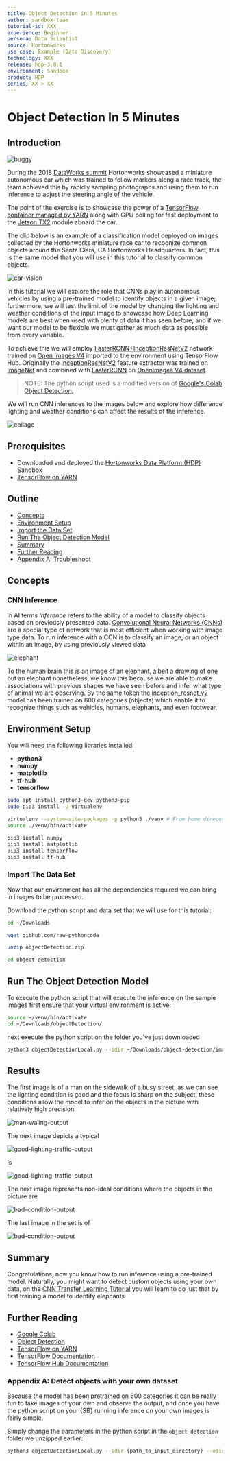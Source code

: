 ```yaml
---
title: Object Detection in 5 Minutes
author: sandbox-team
tutorial-id: XXX
experience: Beginner
persona: Data Scientist
source: Hortonworks
use case: Example (Data Discovery)
technology: XXX
release: hdp-3.0.1
environment: Sandbox
product: HDP
series: XX > XX
---
```


# Object Detection In 5 Minutes

## Introduction

![buggy](assets/buggy.jpg)

During the 2018 [DataWorks summit](https://dataworkssummit.com/) Hortonworks showcased a miniature autonomous car which was trained to follow markers along a race track, the team achieved this by rapidly sampling photographs and using them to run inference to adjust the steering angle of the vehicle.

The point of the exercise is to showcase the power of a [TensorFlow container managed by YARN](https://www.youtube.com/watch?v=naLTAsy0tx8) along with GPU polling for fast deployment to the [Jetson TX2](https://developer.nvidia.com/embedded/buy/jetson-tx2) module aboard the car.

The clip below is an example of a classification model deployed on images collected by the Hortonworks miniature race car to recognize common objects around the Santa Clara, CA Hortonworks Headquarters. In fact, this is the same model that you will use in this tutorial to classify common objects.

![car-vision](assets/car-vision.gif)

In this tutorial we will explore the role that CNNs play in autonomous vehicles by using a pre-trained model to identify objects in a given image; furthermore, we will test the limit of the model by changing the lighting and weather conditions of the input image to showcase how Deep Learning models are best when used with plenty of data it has seen before, and if we want our model to be flexible we must gather as much data as possible from every variable.

To achieve this we will employ [FasterRCNN+InceptionResNetV2](https://tfhub.dev/google/faster_rcnn/openimages_v4/inception_resnet_v2/1) network trained on [Open Images V4](https://storage.googleapis.com/openimages/web/index.html) imported to the environment using TensorFlow Hub. Originally the [InceptionResNetV2](https://www.tensorflow.org/versions/r1.6/api_docs/python/tf/keras/applications/InceptionResNetV2) feature extractor was trained on [ImageNet](http://www.image-net.org/) and combined with [FasterRCNN](https://arxiv.org/abs/1506.01497) on [OpenImages V4 dataset](https://storage.googleapis.com/openimages/web/index.html).

> NOTE: The python script used is a modified version of [Google's Colab Object Detection.](https://colab.research.google.com/github/tensorflow/hub/blob/master/examples/colab/object_detection.ipynb)

We will run CNN inferences to the images below and explore how difference lighting and weather conditions can affect the results of the inference.

![collage](assets/collage.jpg)

## Prerequisites

- Downloaded and deployed the [Hortonworks Data Platform (HDP)](https://hortonworks.com/downloads/#sandbox) Sandbox
- [TensorFlow on YARN](http://example.com/link/to/required/tutorial)

## Outline

- [Concepts](#concepts)
- [Environment Setup](#environment-setup)
- [Import the Data Set](#import-the-data-set)
- [Run The Object Detection Model](#run-the-object-detection-model)
- [Summary](#summary)
- [Further Reading](#further-reading)
- [Appendix A: Troubleshoot](#appendix-a-troubleshoot)

## Concepts

### CNN Inference

In AI terms _Inference_ refers to the ability of a model to classify objects based on previously presented data. [Convolutional Neural Networks (CNNs)](https://en.wikipedia.org/wiki/Convolutional_neural_network) are a special type of network that is most efficient when working with image type data. To run inference with a CCN is to classify an image, or an object within an image, by using previously viewed data

![elephant](assets/elephant.jpg)

To the human brain this is an image of an elephant, albeit a drawing of one but an elephant nonetheless, we know this because we are able to make associations with previous shapes we have seen before and infer what type of animal we are observing. By the same token the [inception_resnet_v2](https://tfhub.dev/google/faster_rcnn/openimages_v4/inception_resnet_v2/1) model has been trained on 600 categories (objects) which enable it to recognize things such as vehicles, humans, elephants, and even footwear.

## Environment Setup

You will need the following libraries installed:

- **python3**
- **numpy**
- **matplotlib**
- **tf-hub**
- **tensorflow**

~~~bash
sudo apt install python3-dev python3-pip
sudo pip3 install -U virtualenv 
~~~

~~~bash
virtualenv --system-site-packages -p python3 ./venv # From home direcotry
source ./venv/bin/activate

pip3 install numpy
pip3 install matplotlib
pip3 install tensorflow
pip3 install tf-hub
~~~

### Import The Data Set

Now that our environment has all the dependencies required we can bring in images to be processed.

Download the python script and data set that we will use for this tutorial:

~~~bash
cd ~/Downloads

wget github.com/raw-pythoncode

unzip objectDetection.zip

cd object-detection
~~~

## Run The Object Detection Model

To execute the python script that will execute the inference on the sample images first ensure that your virtual environment is active:

~~~bash
source ~/venv/bin/activate
cd ~/Downloads/objectDetection/
~~~

next execute the python script on the folder you've just downloaded

~~~bash
python3 objectDetectionLocal.py --idir ~/Downloads/object-detection/images/ --odir ~/Downloads/object-detection/output/ --type jpg
~~~

## Results

The first image is of a man on the sidewalk of a busy street, as we can see the lighting condition is good and the focus is sharp on the subject, these conditions allow the model to infer on the objects in the picture with relatively high precision.

![man-waling-output](assets/man-waling-output.jpg)

The next image depicts a typical 

![good-lighting-traffic-output](assets/good-lighting-traffic-output.jpg)

Is

![good-lighting-traffic-output](assets/good-lighting-traffic2-output.jpg)

The next image represents non-ideal conditions where the objects in the picture are 

![bad-condition-output](assets/bad-condition-output.jpg)

The last image in the set is of 

![bad-condition-output](assets/bad-condition2-output.jpg)

## Summary

Congratulations, now you know how to run inference using a pre-trained model. Naturally, you might want to detect custom objects using your own data, on the [CNN Transfer Learning Tutorial](James-tutorial) you will learn to do just that by first training a model to identify elephants.

## Further Reading

- [Google Colab](https://colab.research.google.com/notebooks/welcome.ipynb)
- [Object Detection](https://hortonworks.com)
- [TensorFlow on YARN](https://hortonworks.com/blog/distributed-tensorflow-assembly-hadoop-yarn/)
- [TensorFlow Documentation](https://www.tensorflow.org/api_docs/)
- [TensorFlow Hub Documentation](https://www.tensorflow.org/hub/api_docs/python/hub)

### Appendix A: Detect objects with your own dataset

Because the model has been pretrained on 600 categories it can be really fun to take images of your own and observe the output, and once you have the python script on your {SB} running inference on your own images is fairly simple.

Simply change the parameters in the python script in the `object-detection` folder we unzipped earlier:

~~~bash
python3 objectDetectionLocal.py --idir {path_to_input_directory} --odir {path_to_output_directory} --type {image_type (e.g. jpg, png, jpeg)}
~~~